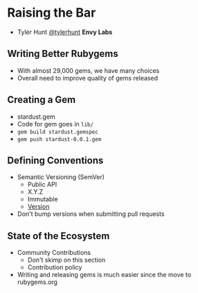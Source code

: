 # Raising the Bar

* Tyler Hunt [@tylerhunt](http://twitter.com/tylerhunt) **Envy Labs**

## Writing Better Rubygems

* With almost 29,000 gems, we have many choices
* Overall need to improve quality of gems released

## Creating a Gem

* stardust.gem
* Code for gem goes in `lib/`
* `gem build stardust.gemspec`
* `gem push stardust-0.0.1.gem`

## Defining Conventions

* Semantic Versioning (SemVer)
  * Public API
  * X.Y.Z
  * Immutable
  * [Version](https://github.com/stouset/version)
* Don't bump versions when submitting pull requests

## State of the Ecosystem

* Community Contributions
  * Don't skimp on this section
  * Contribution policy
* Writing and releasing gems is much easier since the move to rubygems.org

